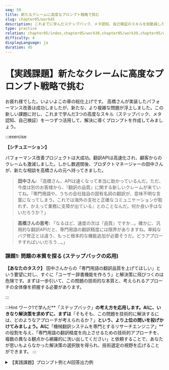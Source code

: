 ```yaml
---
seq: 59
title: 新たなクレームに高度なプロンプト戦略で挑む
slug: chapter05/work45
description: これまでに学んだステップバック、メタ認知、自己検証のスキルを総動員した実践的な課題に取り組む
type: practice
relation: chapter05/index,chapter05/work36,chapter05/work39,chapter05/work42
difficulty: 4
displayLanguage: ja
duration: 45
---
```


# 【実践課題】新たなクレームに高度なプロンプト戦略で挑む

お疲れ様でした。いよいよこの章の総仕上げです。
高橋さんが実装したパフォーマンス改善は成功しましたが、新たな、より複雑な問題が浮上しました。この新しい課題に対し、これまで学んだ3つの高度なスキル（ステップバック、メタ認知、自己検証）を一つずつ活用して、解決に導くプロンプトを作成してみましょう。

:::exercise

**【シチュエーション】**

パフォーマンス改善プロジェクトは大成功。翻訳APIは高速化され、顧客からのクレームも激減しました。しかし数週間後、プロダクトマネージャーの田中さんが、新たな相談を高橋さんの元へ持ってきました。

> **田中さん:**
> 「高橋さん、APIは速くなって本当に助かっているんだ。ただ、今度は別のお客様から、『翻訳の品質』に関する新しいクレームが来ていてね。『専門用語や、うちの会社独自の固有名詞の翻訳が、意味不明な言葉になってしまう。これでは海外の支社と正確なコミュニケーションが取れず、かえって業務に支障が出ている』とのことなんだ。何か良い手はないだろうか？」

> **高橋さんの思考:**
> 「なるほど、速度の次は『品質』ですか…。確かに、汎用的な翻訳APIだと、専門用語の翻訳精度には限界がありますね。単純なバグ修正とは違う、もっと根本的な機能追加が必要そうだ。どうアプローチすればいいだろう…。」

### 課題1: 問題の本質を探る (ステップバックの応用)

**【あなたのタスク】**
田中さんからの「専門用語の翻訳品質を上げてほしい」という要望に対し、すぐに「ユーザー辞書機能を作ろう」と解決策に飛びつくのは危険です。まずは一歩引いて、この問題の技術的な本質と、考えられるアプローチの全体像を把握する必要があります。

:::

:::Hint
ワーク1で学んだ**「ステップバック」**の考え方を応用します。AIに、いきなり解決策を求めずに、まずは**「そもそも、この問題を技術的に解決するには、どのようなアプローチが考えられるか？」**という、より上位の問いを投げかけてみましょう。AIに**「機械翻訳システムを専門とするリサーチエンジニア」**の役割を与え、「専門用語の翻訳精度を向上させるための技術的アプローチを、複数の異なる観点から網羅的に洗い出してください」と依頼することで、あなたが思いもよらなかった解決策の選択肢を得られ、技術選定の視野を広げることができます。
:::


<details>
<summary>【実践課題】プロンプト例とAI回答出力例</summary>

### ▼ 課題1プロンプト例

```markdown
# 役割
あなたは、自然言語処理と機械翻訳システムを専門とするリサーチエンジニアです。

# 背景
当社のサービスが利用している汎用的な翻訳APIで、「専門用語や固有名詞の翻訳精度が低い」という問題が起きています。

# 指示
この問題を解決するために、技術的に考えられるアプローチを、できるだけ網羅的に挙げてください。
それぞれの方法について、どのような技術で、どのようなメリット・デメリットがあるのかを簡潔に説明してください。
```

### ▼ 課題1 AI回答出力例

```
承知いたしました。リサーチエンジニアとして、専門用語の翻訳精度を向上させるための技術的アプローチを網羅的に解説します。

### 専門用語翻訳の精度向上アプローチ

**1. 用語集（Glossary）機能の実装**
- **技術概要**: ユーザーが「原文」と「訳文」のペアを辞書として登録し、翻訳時にその辞書をAPIに渡すことで、指定した単語を強制的に置換する機能。多くの翻訳APIでサポートされています。
- **メリット**: 実装が比較的容易。ユーザー自身で辞書をメンテナンスできる。
- **デメリット**: 文脈を無視して置換するため、不自然な翻訳になることがある。単語単位でしか機能しない場合が多い。

**2. 翻訳モデルのファインチューニング（Fine-tuning）**
- **技術概要**: 汎用的な翻訳モデルに対し、特定のドメイン（業界など）の大量の対訳データを追加で学習させることで、そのドメインに特化した翻訳モデルを作成する技術。
- **メリット**: 文脈を考慮した、非常に自然で高精度な専門用語の翻訳が期待できる。
- **デメリット**: 大量の高品質な対訳データが必要。モデルの学習と運用に高いコストと専門知識が必要。

**3. RAG（Retrieval-Augmented Generation）の活用**
- **技術概要**: 翻訳したい文章に関連する専門用語の対訳例を、ベクトルデータベースなどから高速に検索（Retrieval）し、その情報をプロンプトに含めてLLMに翻訳させる（Generation）技術。
- **メリット**: ファインチューニングほどの大量データは不要で、リアルタイムに知識を追加・更新できる。
- **デメリット**: プロンプトエンジニアリングの工夫が必要。検索の精度が、最終的な翻訳品質に大きく影響する。
```
</details>
